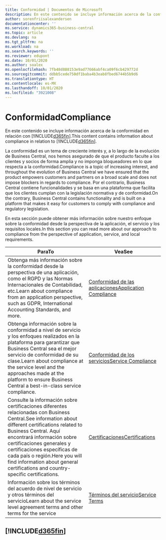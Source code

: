 ```yaml
---
title: Conformidad | Documentos de Microsoft
description: En este contenido se incluye información acerca de la conformidad en relación con Business Central.
author: sorenfriisalexandersen
documentationcenter: ''
ms.service: dynamics365-business-central
ms.topic: article
ms.devlang: na
ms.tgt_pltfrm: na
ms.workload: na
ms.search.keywords: ''
ms.reviewer: edupont
ms.date: 10/01/2020
ms.author: soalex
ms.openlocfilehash: 7fb48d888153e9ad77666abf4ca09f6cb429772d
ms.sourcegitcommit: ddbb5cede750df1baba4b3eab8fbed6744b5b9d6
ms.translationtype: HT
ms.contentlocale: es-MX
ms.lasthandoff: 10/01/2020
ms.locfileid: "3921008"
---
```

# <a name="compliance"></a><span data-ttu-id="3e2df-103">Conformidad</span><span class="sxs-lookup"><span data-stu-id="3e2df-103">Compliance</span></span>

<span data-ttu-id="3e2df-104">En este contenido se incluye información acerca de la conformidad en relación con [!INCLUDE[d365fin](../includes/d365fin_md.md)].</span><span class="sxs-lookup"><span data-stu-id="3e2df-104">This content contains information about compliance in relation to [!INCLUDE[d365fin](../includes/d365fin_md.md)].</span></span>  

<span data-ttu-id="3e2df-105">La conformidad es un tema de creciente interés y, a lo largo de la evolución de Business Central, nos hemos asegurado de que el producto faculte a los clientes y socios de forma amplia y no imponga bloqueadores en lo que respecta a la conformidad.</span><span class="sxs-lookup"><span data-stu-id="3e2df-105">Compliance is a topic of increasing interest, and throughout the evolution of Business Central we have ensured that the product empowers customers and partners on a broad scale and does not impose blockers in regards to compliance.</span></span> <span data-ttu-id="3e2df-106">Por el contrario, Business Central contiene funcionalidades y se basa en una plataforma que facilita que los clientes cumplan con la legislación normativa y de conformidad.</span><span class="sxs-lookup"><span data-stu-id="3e2df-106">On the contrary, Business Central contains functionality and is built on a platform that makes it easy for customers to comply with compliance and regulatory legislation.</span></span>

<span data-ttu-id="3e2df-107">En esta sección puede obtener más información sobre nuestro enfoque sobre la conformidad desde la perspectiva de la aplicación, el servicio y los requisitos locales.</span><span class="sxs-lookup"><span data-stu-id="3e2df-107">In this section you can read more about our approach to compliance from the perspective of application, service, and local  requirements.</span></span>

|<span data-ttu-id="3e2df-108">**Para**</span><span class="sxs-lookup"><span data-stu-id="3e2df-108">**To**</span></span>|<span data-ttu-id="3e2df-109">**Vea**</span><span class="sxs-lookup"><span data-stu-id="3e2df-109">**See**</span></span>|  
|------------|-------------|  
|<span data-ttu-id="3e2df-110">Obtenga más información sobre la conformidad desde la perspectiva de una aplicación, como el RGPD y las Normas Internacionales de Contabilidad, etc.</span><span class="sxs-lookup"><span data-stu-id="3e2df-110">Learn about compliance from an application perspective, such as GDPR, International Accounting Standards, and more.</span></span>|[<span data-ttu-id="3e2df-111">Conformidad de las aplicaciones</span><span class="sxs-lookup"><span data-stu-id="3e2df-111">Application Compliance</span></span>](compliance-application-compliance.md)|  
|<span data-ttu-id="3e2df-112">Obtenga información sobre la conformidad a nivel de servicio y los enfoques realizados en la plataforma para garantizar que Business Central sea el mejor servicio de conformidad de su clase.</span><span class="sxs-lookup"><span data-stu-id="3e2df-112">Learn about compliance at the service level and the approaches made at the platform to ensure Business Central a best-in-class service compliance.</span></span>|[<span data-ttu-id="3e2df-113">Conformidad de los servicios</span><span class="sxs-lookup"><span data-stu-id="3e2df-113">Service Compliance</span></span>](compliance-service-compliance.md)|  
|<span data-ttu-id="3e2df-114">Consulte la información sobre certificaciones diferentes relacionadas con Business Central.</span><span class="sxs-lookup"><span data-stu-id="3e2df-114">See information about different certifications related to Business Central.</span></span> <span data-ttu-id="3e2df-115">Aquí encontrará información sobre certificaciones generales y certificaciones específicas de cada país o región.</span><span class="sxs-lookup"><span data-stu-id="3e2df-115">Here you will find information about general certifications and country-specific certifications.</span></span>|[<span data-ttu-id="3e2df-116">Certificaciones</span><span class="sxs-lookup"><span data-stu-id="3e2df-116">Certifications</span></span>](compliance-certifications.md)|  
|<span data-ttu-id="3e2df-117">Información sobre los términos del acuerdo de nivel de servicio y otros términos del servicio</span><span class="sxs-lookup"><span data-stu-id="3e2df-117">Learn about the service level agreement terms and other terms for the service</span></span>|[<span data-ttu-id="3e2df-118">Términos del servicio</span><span class="sxs-lookup"><span data-stu-id="3e2df-118">Service Terms</span></span>](compliance-service-compliance.md#service-terms)|  

## [!INCLUDE[d365fin](../includes/free_trial_md.md)]  
